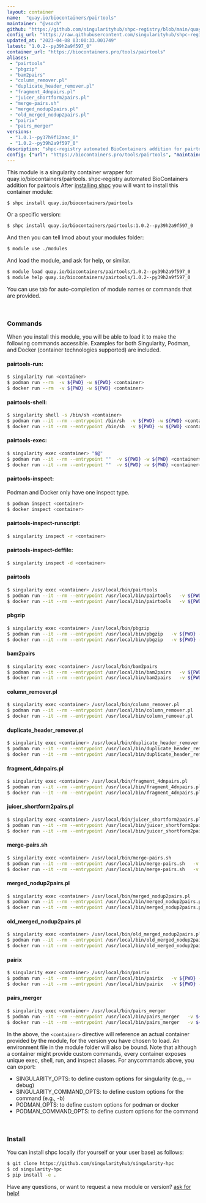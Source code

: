 ```yaml
---
layout: container
name:  "quay.io/biocontainers/pairtools"
maintainer: "@vsoch"
github: "https://github.com/singularityhub/shpc-registry/blob/main/quay.io/biocontainers/pairtools/container.yaml"
config_url: "https://raw.githubusercontent.com/singularityhub/shpc-registry/main/quay.io/biocontainers/pairtools/container.yaml"
updated_at: "2023-04-08 03:00:33.001749"
latest: "1.0.2--py39h2a9f597_0"
container_url: "https://biocontainers.pro/tools/pairtools"
aliases:
 - "pairtools"
 - "pbgzip"
 - "bam2pairs"
 - "column_remover.pl"
 - "duplicate_header_remover.pl"
 - "fragment_4dnpairs.pl"
 - "juicer_shortform2pairs.pl"
 - "merge-pairs.sh"
 - "merged_nodup2pairs.pl"
 - "old_merged_nodup2pairs.pl"
 - "pairix"
 - "pairs_merger"
versions:
 - "1.0.1--py37h9f12aac_0"
 - "1.0.2--py39h2a9f597_0"
description: "shpc-registry automated BioContainers addition for pairtools"
config: {"url": "https://biocontainers.pro/tools/pairtools", "maintainer": "@vsoch", "description": "shpc-registry automated BioContainers addition for pairtools", "latest": {"1.0.2--py39h2a9f597_0": "sha256:ff368da550ad294718350f3b0777da92e0adfd0ec9f7dd71ce6b47c8679e6b7e"}, "tags": {"1.0.1--py37h9f12aac_0": "sha256:656044fea9e722c2a9189e3134f65949b7ee76644d3b8008bf5dd478c5846408", "1.0.2--py39h2a9f597_0": "sha256:ff368da550ad294718350f3b0777da92e0adfd0ec9f7dd71ce6b47c8679e6b7e"}, "docker": "quay.io/biocontainers/pairtools", "aliases": {"pairtools": "/usr/local/bin/pairtools", "pbgzip": "/usr/local/bin/pbgzip", "bam2pairs": "/usr/local/bin/bam2pairs", "column_remover.pl": "/usr/local/bin/column_remover.pl", "duplicate_header_remover.pl": "/usr/local/bin/duplicate_header_remover.pl", "fragment_4dnpairs.pl": "/usr/local/bin/fragment_4dnpairs.pl", "juicer_shortform2pairs.pl": "/usr/local/bin/juicer_shortform2pairs.pl", "merge-pairs.sh": "/usr/local/bin/merge-pairs.sh", "merged_nodup2pairs.pl": "/usr/local/bin/merged_nodup2pairs.pl", "old_merged_nodup2pairs.pl": "/usr/local/bin/old_merged_nodup2pairs.pl", "pairix": "/usr/local/bin/pairix", "pairs_merger": "/usr/local/bin/pairs_merger"}}
---
```


This module is a singularity container wrapper for quay.io/biocontainers/pairtools.
shpc-registry automated BioContainers addition for pairtools
After [installing shpc](#install) you will want to install this container module:


```bash
$ shpc install quay.io/biocontainers/pairtools
```

Or a specific version:

```bash
$ shpc install quay.io/biocontainers/pairtools:1.0.2--py39h2a9f597_0
```

And then you can tell lmod about your modules folder:

```bash
$ module use ./modules
```

And load the module, and ask for help, or similar.

```bash
$ module load quay.io/biocontainers/pairtools/1.0.2--py39h2a9f597_0
$ module help quay.io/biocontainers/pairtools/1.0.2--py39h2a9f597_0
```

You can use tab for auto-completion of module names or commands that are provided.

<br>

### Commands

When you install this module, you will be able to load it to make the following commands accessible.
Examples for both Singularity, Podman, and Docker (container technologies supported) are included.

#### pairtools-run:

```bash
$ singularity run <container>
$ podman run --rm  -v ${PWD} -w ${PWD} <container>
$ docker run --rm  -v ${PWD} -w ${PWD} <container>
```

#### pairtools-shell:

```bash
$ singularity shell -s /bin/sh <container>
$ podman run --it --rm --entrypoint /bin/sh  -v ${PWD} -w ${PWD} <container>
$ docker run --it --rm --entrypoint /bin/sh  -v ${PWD} -w ${PWD} <container>
```

#### pairtools-exec:

```bash
$ singularity exec <container> "$@"
$ podman run --it --rm --entrypoint ""  -v ${PWD} -w ${PWD} <container> "$@"
$ docker run --it --rm --entrypoint ""  -v ${PWD} -w ${PWD} <container> "$@"
```

#### pairtools-inspect:

Podman and Docker only have one inspect type.

```bash
$ podman inspect <container>
$ docker inspect <container>
```

#### pairtools-inspect-runscript:

```bash
$ singularity inspect -r <container>
```

#### pairtools-inspect-deffile:

```bash
$ singularity inspect -d <container>
```


#### pairtools

```bash
$ singularity exec <container> /usr/local/bin/pairtools
$ podman run --it --rm --entrypoint /usr/local/bin/pairtools   -v ${PWD} -w ${PWD} <container> -c " $@"
$ docker run --it --rm --entrypoint /usr/local/bin/pairtools   -v ${PWD} -w ${PWD} <container> -c " $@"
```


#### pbgzip

```bash
$ singularity exec <container> /usr/local/bin/pbgzip
$ podman run --it --rm --entrypoint /usr/local/bin/pbgzip   -v ${PWD} -w ${PWD} <container> -c " $@"
$ docker run --it --rm --entrypoint /usr/local/bin/pbgzip   -v ${PWD} -w ${PWD} <container> -c " $@"
```


#### bam2pairs

```bash
$ singularity exec <container> /usr/local/bin/bam2pairs
$ podman run --it --rm --entrypoint /usr/local/bin/bam2pairs   -v ${PWD} -w ${PWD} <container> -c " $@"
$ docker run --it --rm --entrypoint /usr/local/bin/bam2pairs   -v ${PWD} -w ${PWD} <container> -c " $@"
```


#### column_remover.pl

```bash
$ singularity exec <container> /usr/local/bin/column_remover.pl
$ podman run --it --rm --entrypoint /usr/local/bin/column_remover.pl   -v ${PWD} -w ${PWD} <container> -c " $@"
$ docker run --it --rm --entrypoint /usr/local/bin/column_remover.pl   -v ${PWD} -w ${PWD} <container> -c " $@"
```


#### duplicate_header_remover.pl

```bash
$ singularity exec <container> /usr/local/bin/duplicate_header_remover.pl
$ podman run --it --rm --entrypoint /usr/local/bin/duplicate_header_remover.pl   -v ${PWD} -w ${PWD} <container> -c " $@"
$ docker run --it --rm --entrypoint /usr/local/bin/duplicate_header_remover.pl   -v ${PWD} -w ${PWD} <container> -c " $@"
```


#### fragment_4dnpairs.pl

```bash
$ singularity exec <container> /usr/local/bin/fragment_4dnpairs.pl
$ podman run --it --rm --entrypoint /usr/local/bin/fragment_4dnpairs.pl   -v ${PWD} -w ${PWD} <container> -c " $@"
$ docker run --it --rm --entrypoint /usr/local/bin/fragment_4dnpairs.pl   -v ${PWD} -w ${PWD} <container> -c " $@"
```


#### juicer_shortform2pairs.pl

```bash
$ singularity exec <container> /usr/local/bin/juicer_shortform2pairs.pl
$ podman run --it --rm --entrypoint /usr/local/bin/juicer_shortform2pairs.pl   -v ${PWD} -w ${PWD} <container> -c " $@"
$ docker run --it --rm --entrypoint /usr/local/bin/juicer_shortform2pairs.pl   -v ${PWD} -w ${PWD} <container> -c " $@"
```


#### merge-pairs.sh

```bash
$ singularity exec <container> /usr/local/bin/merge-pairs.sh
$ podman run --it --rm --entrypoint /usr/local/bin/merge-pairs.sh   -v ${PWD} -w ${PWD} <container> -c " $@"
$ docker run --it --rm --entrypoint /usr/local/bin/merge-pairs.sh   -v ${PWD} -w ${PWD} <container> -c " $@"
```


#### merged_nodup2pairs.pl

```bash
$ singularity exec <container> /usr/local/bin/merged_nodup2pairs.pl
$ podman run --it --rm --entrypoint /usr/local/bin/merged_nodup2pairs.pl   -v ${PWD} -w ${PWD} <container> -c " $@"
$ docker run --it --rm --entrypoint /usr/local/bin/merged_nodup2pairs.pl   -v ${PWD} -w ${PWD} <container> -c " $@"
```


#### old_merged_nodup2pairs.pl

```bash
$ singularity exec <container> /usr/local/bin/old_merged_nodup2pairs.pl
$ podman run --it --rm --entrypoint /usr/local/bin/old_merged_nodup2pairs.pl   -v ${PWD} -w ${PWD} <container> -c " $@"
$ docker run --it --rm --entrypoint /usr/local/bin/old_merged_nodup2pairs.pl   -v ${PWD} -w ${PWD} <container> -c " $@"
```


#### pairix

```bash
$ singularity exec <container> /usr/local/bin/pairix
$ podman run --it --rm --entrypoint /usr/local/bin/pairix   -v ${PWD} -w ${PWD} <container> -c " $@"
$ docker run --it --rm --entrypoint /usr/local/bin/pairix   -v ${PWD} -w ${PWD} <container> -c " $@"
```


#### pairs_merger

```bash
$ singularity exec <container> /usr/local/bin/pairs_merger
$ podman run --it --rm --entrypoint /usr/local/bin/pairs_merger   -v ${PWD} -w ${PWD} <container> -c " $@"
$ docker run --it --rm --entrypoint /usr/local/bin/pairs_merger   -v ${PWD} -w ${PWD} <container> -c " $@"
```



In the above, the `<container>` directive will reference an actual container provided
by the module, for the version you have chosen to load. An environment file in the
module folder will also be bound. Note that although a container
might provide custom commands, every container exposes unique exec, shell, run, and
inspect aliases. For anycommands above, you can export:

 - SINGULARITY_OPTS: to define custom options for singularity (e.g., --debug)
 - SINGULARITY_COMMAND_OPTS: to define custom options for the command (e.g., -b)
 - PODMAN_OPTS: to define custom options for podman or docker
 - PODMAN_COMMAND_OPTS: to define custom options for the command

<br>

### Install

You can install shpc locally (for yourself or your user base) as follows:

```bash
$ git clone https://github.com/singularityhub/singularity-hpc
$ cd singularity-hpc
$ pip install -e .
```

Have any questions, or want to request a new module or version? [ask for help!](https://github.com/singularityhub/singularity-hpc/issues)